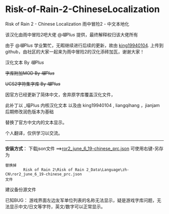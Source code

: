 # Risk-of-Rain-2-ChineseLocalization
Risk of Rain 2 - Chinese Localization 雨中冒险2 - 中文本地化

该汉化由雨中冒险2吧大佬 @_喵Plus_ 提供，最终解释权归该大佬所有

由于 @_喵Plus_ 学业繁忙，无暇继续进行后续的更新，故由 [king19940104](https://github.com/king19940104/Risk-of-Rain-2-Chinese). 上传到github，由社区的大家一起来为雨中冒险2的汉化添砖加瓦，谢谢大家！



 


汉化文本 By _喵Plus_

~~字库附加MOD By _喵Plus_~~

~~UCS2字符集字库 By _喵Plus_~~






因官方已经更新了简体中文，舍弃原字库覆盖汉化文件，

此补丁以 _喵Plus 内核汉化文本 以及由 king19940104  , liangqihang ，jianjam后期修改润色版本为基础

替换了官方中文内的文本显示。

个人翻译，仅供学习以交流。




---
**安装方式**：
    下载json文件 ==>[ror2_june_6_19-chinese_prc.json](https://raw.githubusercontent.com/jianjam/Risk-of-Rain-2-ChineseLocalization/master/ZH_CN/ror2_june_6_19-chinese_prc.json)       可使用右键-另存为
    
    替换掉
            Risk of Rain 2\Risk of Rain 2_Data\Language\zh-CN\ror2_june_6_19-chinese_prc.json
    文件
    
 建议备份源文件 





已知BUG： 游戏界面左边友军单位列表的名称无法显示，疑是游戏字库问题，无法显示中文/日文等字符，英文/数字可以正常显示。
